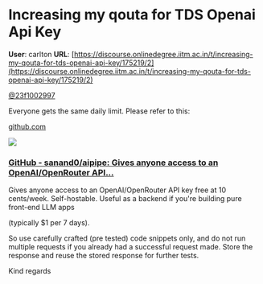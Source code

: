 # Increasing my qouta for TDS Openai Api Key

**User**: carlton
**URL**: [https://discourse.onlinedegree.iitm.ac.in/t/increasing-my-qouta-for-tds-openai-api-key/175219/2](https://discourse.onlinedegree.iitm.ac.in/t/increasing-my-qouta-for-tds-openai-api-key/175219/2)

[@23f1002997](/u/23f1002997)

Everyone gets the same daily limit. Please refer to this:

[github.com](https://github.com/sanand0/aipipe)

![](https://europe1.discourse-cdn.com/flex013/uploads/iitm/optimized/3X/c/9/c97cb5d07d098900d51417b4de0945718aab736d_2_690x344.png)

### [GitHub - sanand0/aipipe: Gives anyone access to an OpenAI/OpenRouter API...](https://github.com/sanand0/aipipe)

Gives anyone access to an OpenAI/OpenRouter API key free at 10 cents/week. Self-hostable. Useful as a backend if you're building pure front-end LLM apps

(typically $1 per 7 days).

So use carefully crafted (pre tested) code snippets only, and do not run multiple requests if you already had a successful request made. Store the response and reuse the stored response for further tests.

Kind regards
